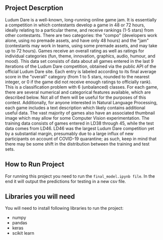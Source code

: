 ## Project Descrption

Ludum Dare is a well-known, long-running online game jam. It is essentially a competition in which
contestants develop a game in 48 or 72 hours, ideally relating to a particular theme, and receive
rankings (1-5 stars) from other contestants. There are two categories: the "compo" (developers work
alone, using no premade assets, and have only 48 hours) and the "jam" (contestants may work in
teams, using some premade assets, and may take up to 72 hours). Games receive an overall rating
as well as ratings for individual categories (fun, theme, innovation, graphics, audio, humour, and
mood).
This data set consists of data about all games entered in the last 9 iterations of the Ludum Dare
competition, obtained via the public API of the official Ludum Dare site. Each entry is labeled
according to its final average score in the "overall" category (from 1 to 5 stars, rounded to the nearest
integer, or 0 if the game did not receive enough ratings to officially rank). This is a classification
problem with 6 (unbalanced) classes.
For each game, there are several numerical and categorical features available, which are described
below. Not all of them will be useful for the purposes of this contest. Additionally, for anyone
interested in Natural Language Processing, each game includes a text description which likely
contains additional useful data. The vast majority of games also have an associated thumbnail image
which may allow for some Computer Vision experimentation.
The training data consists of games entered in LD38 through 45, while the test data comes from
LD46. LD46 was the largest Ludum Dare competition yet by a substantial margin, presumably due
to a large influx of new participants on account of COVID-19 quarantine; as such, keep in mind that
there may be some shift in the distribution between the training and test sets.


## How to Run Project
For running this project you need to run the ```final_model.ipynb file```. In the end it will output the predictions for testing in a new csv file.

## Libraries you will need
You will need to install following libraries to run the project:
* numpy
* pandas
* keras
* scikit learn
